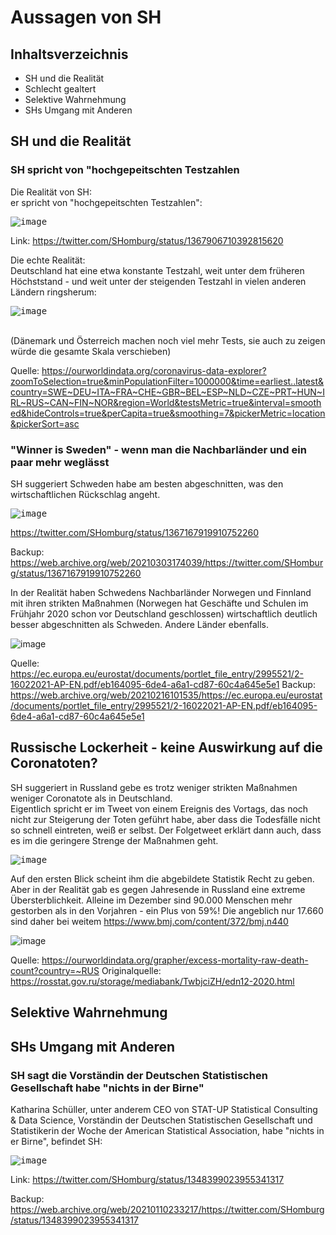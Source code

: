 # Aussagen von SH

## Inhaltsverzeichnis

* SH und die Realität
* Schlecht gealtert
* Selektive Wahrnehmung
* SHs Umgang mit Anderen


## SH und die Realität


### SH spricht von "hochgepeitschten Testzahlen

Die Realität von SH:<BR>
er spricht von "hochgepeitschten Testzahlen":

<kbd>

![image](https://user-images.githubusercontent.com/80644717/111085549-18665100-8518-11eb-9c05-bc06fff7971d.png)


</kbd>

Link: https://twitter.com/SHomburg/status/1367906710392815620


Die echte Realität:<BR>
Deutschland hat eine etwa konstante Testzahl, weit unter dem früheren Höchststand - und weit unter der steigenden Testzahl in vielen anderen Ländern ringsherum:

<kbd>

![image](https://user-images.githubusercontent.com/80644717/111085568-27e59a00-8518-11eb-900e-6bd7744fc107.png)


</kbd>

<br>
(Dänemark und Österreich machen noch viel mehr Tests, sie auch zu zeigen würde die gesamte Skala verschieben)

Quelle: https://ourworldindata.org/coronavirus-data-explorer?zoomToSelection=true&minPopulationFilter=1000000&time=earliest..latest&country=SWE~DEU~ITA~FRA~CHE~GBR~BEL~ESP~NLD~CZE~PRT~HUN~IRL~RUS~CAN~FIN~NOR&region=World&testsMetric=true&interval=smoothed&hideControls=true&perCapita=true&smoothing=7&pickerMetric=location&pickerSort=asc







### "Winner is Sweden" - wenn man die Nachbarländer und ein paar mehr weglässt

SH suggeriert Schweden habe am besten abgeschnitten, was den wirtschaftlichen Rückschlag angeht.

<kbd>

![image](https://user-images.githubusercontent.com/80644717/111699084-f4687f80-8837-11eb-82cb-2ff18e189bbf.png)

</kbd>

https://twitter.com/SHomburg/status/1367167919910752260

Backup: https://web.archive.org/web/20210303174039/https://twitter.com/SHomburg/status/1367167919910752260

In der Realität haben Schwedens Nachbarländer Norwegen und Finnland mit ihren strikten Maßnahmen (Norwegen hat Geschäfte und Schulen im Frühjahr 2020 schon vor Deutschland geschlossen) wirtschaftlich deutlich besser abgeschnitten als Schweden. Andere Länder ebenfalls.

![image](https://user-images.githubusercontent.com/80644717/111699943-0dbdfb80-8839-11eb-80c7-c2dce9ec65b3.png)


Quelle: https://ec.europa.eu/eurostat/documents/portlet_file_entry/2995521/2-16022021-AP-EN.pdf/eb164095-6de4-a6a1-cd87-60c4a645e5e1
Backup: https://web.archive.org/web/20210216101535/https://ec.europa.eu/eurostat/documents/portlet_file_entry/2995521/2-16022021-AP-EN.pdf/eb164095-6de4-a6a1-cd87-60c4a645e5e1




## Russische Lockerheit - keine Auswirkung auf die Coronatoten?

SH suggeriert in Russland gebe es trotz weniger strikten Maßnahmen weniger Coronatote als in Deutschland.<br>
Eigentlich spricht er im Tweet von einem Ereignis des Vortags, das noch nicht zur Steigerung der Toten geführt habe, aber dass die Todesfälle nicht so schnell eintreten, weiß er selbst. Der Folgetweet erklärt dann auch, dass es im die geringere Strenge der Maßnahmen geht.

<kbd>
 
![image](https://user-images.githubusercontent.com/80644717/111700425-aeacb680-8839-11eb-850a-39cafbf7d313.png)
  
</kbd>

Auf den ersten Blick scheint ihm die abgebildete Statistik Recht zu geben. Aber in der Realität gab es gegen Jahresende in Russland eine extreme Übersterblichkeit. Alleine im Dezember sind 90.000 Menschen mehr gestorben als in den Vorjahren - ein Plus von 59%! Die angeblich nur 17.660 sind daher bei weitem
https://www.bmj.com/content/372/bmj.n440

![image](https://user-images.githubusercontent.com/80644717/111703888-968b6600-883e-11eb-9f48-ac3b695d138d.png)

Quelle: https://ourworldindata.org/grapher/excess-mortality-raw-death-count?country=~RUS
Originalquelle: https://rosstat.gov.ru/storage/mediabank/TwbjciZH/edn12-2020.html






## Selektive Wahrnehmung



## SHs Umgang mit Anderen


### SH sagt die Vorständin der Deutschen Statistischen Gesellschaft habe "nichts in der Birne"

Katharina Schüller, unter anderem CEO von STAT-UP Statistical Consulting & Data Science, Vorständin der Deutschen Statistischen Gesellschaft und Statistikerin der Woche der American Statistical Association, habe "nichts in er Birne", befindet SH:

<kbd>
  
![image](https://user-images.githubusercontent.com/80644717/111085576-33d15c00-8518-11eb-932c-fb352788b514.png)


</kbd>

Link: https://twitter.com/SHomburg/status/1348399023955341317

Backup: https://web.archive.org/web/20210110233217/https://twitter.com/SHomburg/status/1348399023955341317

